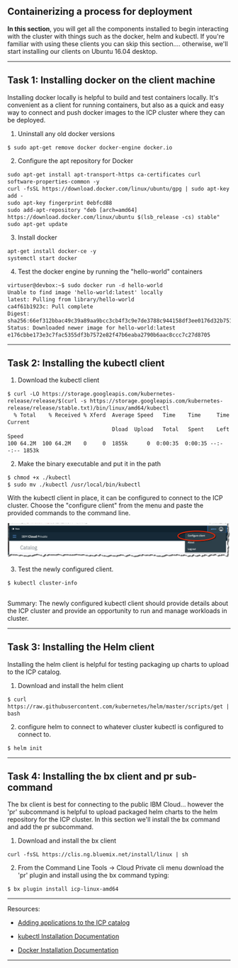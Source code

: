 
## Containerizing a process for deployment

**In this section**, you will get all the components installed to begin interacting with the cluster with things such as the docker, helm and kubectl. If you're familiar with using these clients you can skip this section.... otherwise, we'll start installing our clients on Ubuntu 16.04 desktop.

---

## Task 1: Installing docker on the client machine

Installing docker locally is helpful to build and test containers locally. It's convenient as a client for running containers, but also as a quick and easy way to connect and push docker images to the ICP cluster where they can be deployed.

1. Uninstall any old docker versions

```
$ sudo apt-get remove docker docker-engine docker.io

```


2. Configure the apt repository for Docker
```
sudo apt-get install apt-transport-https ca-certificates curl software-properties-common -y
curl -fsSL https://download.docker.com/linux/ubuntu/gpg | sudo apt-key add -
sudo apt-key fingerprint 0ebfcd88
sudo add-apt-repository "deb [arch=amd64] https://download.docker.com/linux/ubuntu $(lsb_release -cs) stable"
sudo apt-get update
```

3. Install docker

```
apt-get install docker-ce -y
systemctl start docker
```

4. Test the docker engine by running the "hello-world" containers

```
virtuser@devbox:~$ sudo docker run -d hello-world
Unable to find image 'hello-world:latest' locally
latest: Pulling from library/hello-world
ca4f61b1923c: Pull complete
Digest: sha256:66ef312bbac49c39a89aa9bcc3cb4f3c9e7de3788c944158df3ee0176d32b751
Status: Downloaded newer image for hello-world:latest
e176cbbe173e3c7fac5355df3b7572e82f47b6eaba2790b6aac8ccc7c27d8705

```


---


## Task 2: Installing the kubectl client

1. Download the kubectl client
```
$ curl -LO https://storage.googleapis.com/kubernetes-release/release/$(curl -s https://storage.googleapis.com/kubernetes-release/release/stable.txt)/bin/linux/amd64/kubectl
  % Total    % Received % Xferd  Average Speed   Time    Time     Time  Current
                                 Dload  Upload   Total   Spent    Left  Speed
100 64.2M  100 64.2M    0     0  1855k      0  0:00:35  0:00:35 --:--:-- 1853k
```

2. Make the binary executable and put it in the path
```
$ chmod +x ./kubectl
$ sudo mv ./kubectl /usr/local/bin/kubectl

```

With the kubectl client in place, it can be configured to connect to the ICP cluster. Choose the "configure client" from the menu and paste the provided commands to the command line.

![](images/configure-icp-client.jpg)

3. Test the newly configured client.
```
$ kubectl cluster-info


```

Summary: The newly configured kubectl client should provide details about the ICP cluster and provide an opportunity to run and manage workloads in cluster.



---

## Task 3: Installing the Helm client

Installing the helm client is helpful for testing packaging up charts to upload to the ICP catalog.

1. Download and install the helm client
```
$ curl https://raw.githubusercontent.com/kubernetes/helm/master/scripts/get | bash
```

2. configure helm to connect to whatever cluster kubectl is configured to connect to.
```
$ helm init

```

---

## Task 4: Installing the bx client and pr sub-command

The bx client is best for connecting to the public IBM Cloud... however the 'pr' subcommand is helpful to upload packaged helm charts to the helm repository for the ICP cluster. In this section we'll install the bx command and add the pr subcommand.

1. Download and install the bx client
```
curl -fsSL https://clis.ng.bluemix.net/install/linux | sh
```

2. From the Command Line Tools -> Cloud Private cli menu download the 'pr' plugin and install using the bx command typing:

```
$ bx plugin install icp-linux-amd64
```

---

Resources:

- [Adding applications to the ICP catalog](https://www.ibm.com/support/knowledgecenter/en/SSBS6K_2.1.0/app_center/add_package_offline.html)

- [kubectl Installation Documentation](https://kubernetes.io/docs/tasks/tools/install-kubectl/)

- [ Docker Installation Documentation](https://docs.docker.com/engine/installation/linux/docker-ce/ubuntu/)



---
